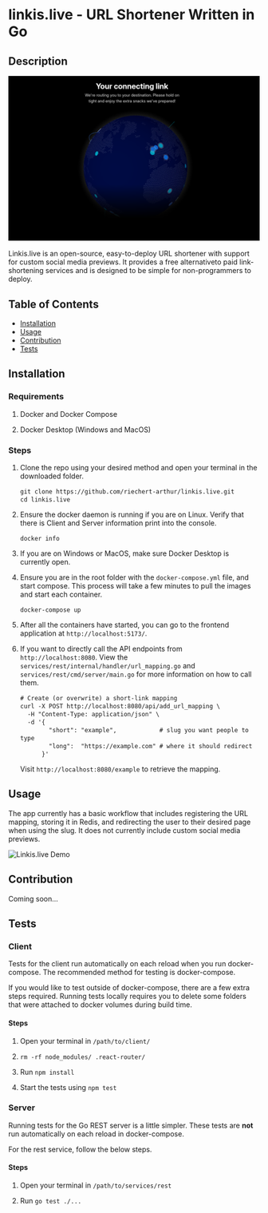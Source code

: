 <!-- TODO: Update name -->
# linkis.live - URL Shortener Written in Go

## Description

![Linkis.live logo](/assets/images/hero.png)

<!-- A short description to explain the what, why and how. -->

Linkis.live is an open-source, easy-to-deploy URL shortener with support for custom social media previews. It provides a free alternativeto paid link-shortening services and is designed to be simple for non-programmers to deploy. 

## Table of Contents

- [Installation](#installation)
- [Usage](#usage)
- [Contribution](#contribution)
- [Tests](#tests)

## Installation

### Requirements

1. Docker and Docker Compose

2. Docker Desktop (Windows and MacOS)

### Steps

1. Clone the repo using your desired method and open your terminal in the downloaded folder.

    ```
    git clone https://github.com/riechert-arthur/linkis.live.git
    cd linkis.live
    ```

2. Ensure the docker daemon is running if you are on Linux. Verify that there is Client and Server information print into the console.

    ```
    docker info
    ```

3. If you are on Windows or MacOS, make sure Docker Desktop is currently open.

4. Ensure you are in the root folder with the `docker-compose.yml` file, and start compose. This process   will take a few minutes to pull the images and start each container.
    
    ```
    docker-compose up
    ```

5. After all the containers have started, you can go to the frontend application at `http://localhost:5173/`.

6. If you want to directly call the API endpoints from `http://localhost:8080`. View the `services/rest/internal/handler/url_mapping.go` and `services/rest/cmd/server/main.go` for more information on how to call them.

    ```
    # Create (or overwrite) a short‑link mapping
    curl -X POST http://localhost:8080/api/add_url_mapping \
      -H "Content-Type: application/json" \
      -d '{
            "short": "example",            # slug you want people to type
            "long":  "https://example.com" # where it should redirect
          }'
    ```

    Visit `http://localhost:8080/example` to retrieve the mapping.

## Usage

The app currently has a basic workflow that includes registering the URL mapping, storing it in Redis, and redirecting the user to their desired page when using the slug. It does not currently include custom social media previews.

![Linkis.live Demo](https://www.youtube.com/watch?v=O-YTYqgp6dA)

## Contribution

Coming soon...

<!-- TODO: Explain how to contribute to project. -->

## Tests

### Client

Tests for the client run automatically on each reload when you run docker-compose. The recommended method for testing is docker-compose.

If you would like to test outside of docker-compose, there are a few extra steps required. Running tests locally requires you to delete some folders that were attached to docker volumes during build time.

#### Steps

1. Open your terminal in `/path/to/client/`

2. `rm -rf node_modules/ .react-router/`

3. Run `npm install`

4. Start the tests using `npm test`

### Server

Running tests for the Go REST server is a little simpler. These tests are **not** run automatically on each reload in docker-compose.

For the rest service, follow the below steps.

#### Steps

1. Open your terminal in `/path/to/services/rest`

2. Run `go test ./...`
